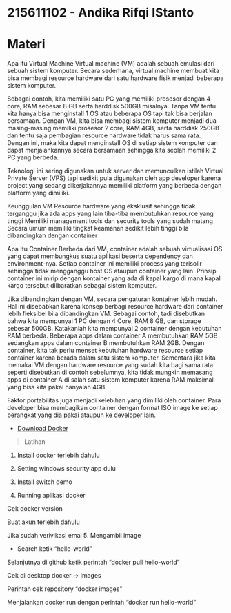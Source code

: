 # 215611102 - Andika Rifqi IStanto

# Materi
Apa itu Virtual Machine
Virtual machine (VM) adalah sebuah emulasi dari sebuah sistem komputer. Secara sederhana, virtual machine membuat kita bisa membagi resource hardware dari satu hardware fisik menjadi beberapa sistem komputer.

Sebagai contoh, kita memiliki satu PC yang memiliki prosesor dengan 4 core, RAM sebesar 8 GB serta harddisk 500GB misalnya. Tanpa VM tentu kita hanya bisa menginstall 1 OS atau beberapa OS tapi tak bisa berjalan bersamaan. Dengan VM, kita bisa membagi sistem komputer menjadi dua masing-masing memiliki prosesor 2 core,  RAM 4GB, serta harddisk 250GB dan tentu saja pembagian resource hardware tidak harus sama rata. Dengan ini, maka kita dapat menginstall OS di setiap sistem komputer dan dapat menjalankannya secara bersamaan sehingga kita seolah memiliki 2 PC yang berbeda.

Teknologi ini sering digunakan untuk server dan memunculkan istilah Virtual Private Server (VPS) tapi sedikit pula digunakan oleh app developer karena project yang sedang dikerjakannya memiliki platform yang berbeda dengan platform yang dimiliki.

 

Keunggulan VM
Resource hardware yang eksklusif sehingga tidak terganggu jika ada apps yang lain tiba-tiba membutuhkan resource yang tinggi
Memiliki management tools dan security tools yang sudah matang
Secara umum memiliki tingkat keamanan sedikit lebih tinggi bila dibandingkan dengan container
 

 

Apa Itu Container
Berbeda dari VM, container adalah sebuah virtualisasi OS yang dapat membungkus suatu aplikasi beserta dependency dan environment-nya. Setiap container ini memiliki process yang terisolir sehingga tidak mengganggu host OS ataupun container yang lain. Prinsip container ini mirip dengan kontainer yang ada di kapal kargo di mana kapal kargo tersebut diibaratkan sebagai sistem komputer.

Jika dibandingkan dengan VM, secara pengaturan kontainer lebih mudah. Hal ini disebabkan karena konsep berbagi resource hardware dari container lebih fleksibel bila dibandingkan VM. Sebagai contoh, tadi disebutkan bahwa kita mempunyai 1 PC dengan 4 Core, RAM 8 GB, dan storage sebesar 500GB. Katakanlah kita mempunyai 2 container dengan kebutuhan RAM berbeda. Beberapa apps dalam container A membutuhkan RAM 5GB sedangkan apps dalam container B membutuhkan RAM 2GB. Dengan container, kita tak perlu menset kebutuhan hardware resource setiap container karena berada dalam satu sistem komputer. Sementara jika kita memakai VM dengan hardware resource yang sudah kita bagi sama rata seperti disebutkan di contoh sebelumnya, kita tidak mungkin memasang apps di container A di salah satu sistem komputer karena RAM maksimal yang bisa kita pakai hanyalah 4GB.

Faktor portabilitas juga menjadi kelebihan yang dimiliki oleh container. Para developer bisa membagikan container dengan format ISO image ke setiap perangkat yang dia pakai ataupun ke developer lain.
- [Download Docker](https://docs.docker.com/get-docker/)

> Latihan

1.	Install docker terlebih dahulu
2.	Setting windows security app dulu
 
3.	Install switch demo

 
4.	Running aplikasi docker
 
Cek docker version
 
Buat akun terlebih dahulu
 
 
Jika sudah verivikasi emal
  5. Mengambil image 
-	Search  ketik “hello-world”
 
Selanjutnya di github ketik perintah “docker pull hello-world”

 
Cek di desktop docker -> images
 
Perintah cek repository “docker images”
 
Menjalankan docker run dengan perintah “docker run hello-world”
 
